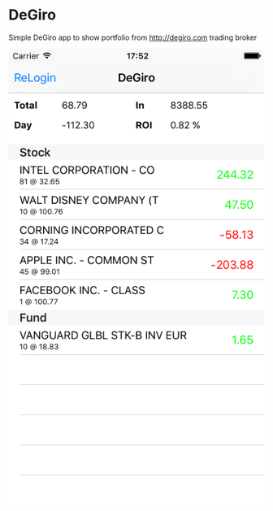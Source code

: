 # DeGiro
Simple DeGiro app to show portfolio from http://degiro.com trading broker

![DeGiro App Screenshot](/screen.png?raw=true)

